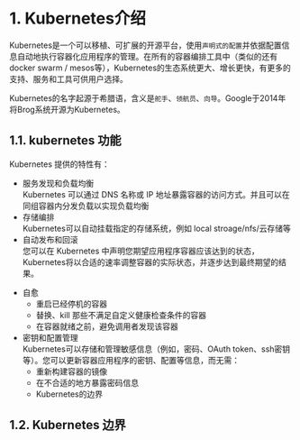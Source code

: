# 1. Kubernetes介绍
Kubernetes是一个可以移植、可扩展的开源平台，使用`声明式的配置`并依据配置信息自动地执行容器化应用程序的管理。在所有的容器编排工具中（类似的还有 docker swarm / mesos等），Kubernetes的生态系统更大、增长更快，有更多的支持、服务和工具可供用户选择。

Kubernetes的名字起源于希腊语，含义是`舵手`、`领航员`、`向导`。Google于2014年将Brog系统开源为Kubernetes。

## 1.1. kubernetes 功能
Kubernetes 提供的特性有：
- 服务发现和负载均衡    
  Kubernetes 可以通过 DNS 名称或 IP 地址暴露容器的访问方式。并且可以在同组容器内分发负载以实现负载均衡
- 存储编排    
  Kubernetes可以自动挂载指定的存储系统，例如 local stroage/nfs/云存储等
- 自动发布和回滚    
  您可以在 Kubernetes 中声明您期望应用程序容器应该达到的状态，Kubernetes将以合适的速率调整容器的实际状态，并逐步达到最终期望的结果。
+ 自愈
  - 重启已经停机的容器
  - 替换、kill 那些不满足自定义健康检查条件的容器
  - 在容器就绪之前，避免调用者发现该容器
+ 密钥和配置管理     
  Kubernetes可以存储和管理敏感信息（例如，密码、OAuth token、ssh密钥等）。您可以更新容器应用程序的密钥、配置等信息，而无需：
  - 重新构建容器的镜像
  - 在不合适的地方暴露密码信息
  - Kubernetes的边界

## 1.2. Kubernetes 边界
